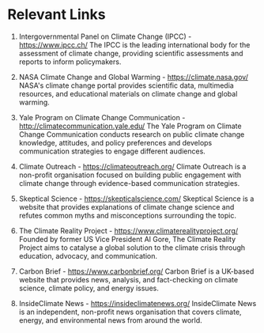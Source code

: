 # Relevant Links

1. Intergovernmental Panel on Climate Change (IPCC) - https://www.ipcc.ch/
The IPCC is the leading international body for the assessment of climate change, providing scientific assessments and reports to inform policymakers.

1. NASA Climate Change and Global Warming - https://climate.nasa.gov/
NASA's climate change portal provides scientific data, multimedia resources, and educational materials on climate change and global warming.

1. Yale Program on Climate Change Communication - http://climatecommunication.yale.edu/
The Yale Program on Climate Change Communication conducts research on public climate change knowledge, attitudes, and policy preferences and develops communication strategies to engage different audiences.

1. Climate Outreach - https://climateoutreach.org/
Climate Outreach is a non-profit organisation focused on building public engagement with climate change through evidence-based communication strategies.

1. Skeptical Science - https://skepticalscience.com/
Skeptical Science is a website that provides explanations of climate change science and refutes common myths and misconceptions surrounding the topic.

1. The Climate Reality Project - https://www.climaterealityproject.org/
Founded by former US Vice President Al Gore, The Climate Reality Project aims to catalyse a global solution to the climate crisis through education, advocacy, and communication.

1. Carbon Brief - https://www.carbonbrief.org/
Carbon Brief is a UK-based website that provides news, analysis, and fact-checking on climate science, climate policy, and energy issues.

1. InsideClimate News - https://insideclimatenews.org/
InsideClimate News is an independent, non-profit news organisation that covers climate, energy, and environmental news from around the world.
